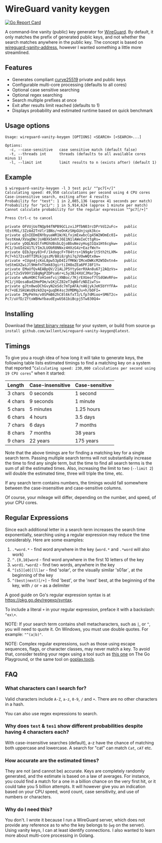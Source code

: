 # WireGuard vanity keygen

[![Go Report Card](https://goreportcard.com/badge/github.com/axllent/wireguard-vanity-keygen)](https://goreportcard.com/report/github.com/axllent/wireguard-vanity-keygen)

A command-line vanity (public) key generator for [WireGuard](https://www.wireguard.com/). By default, it only matches the prefix of generated public keys,
and not whether the search matches anywhere in the public key. The concept is based on
[wireguard-vanity-address](https://github.com/warner/wireguard-vanity-address), however I wanted something a little more streamlined.


## Features

- Generates compliant [curve25519](https://cr.yp.to/ecdh.html) private and public keys
- Configurable multi-core processing (defaults to all cores)
- Optional case sensitive searching
- Optional regex searching
- Search multiple prefixes at once
- Exit after results limit reached (defaults to 1)
- Displays probability and estimated runtime based on quick benchmark


## Usage options

```
Usage: wireguard-vanity-keygen [OPTIONS] <SEARCH> [<SEARCH>...]

Options:
  -c, --case-sensitive   case sensitive match (default false)
  -t, --threads int      threads (defaults to all available cores minus 1)
  -l, --limit int        limit results to n (exists after) (default 1)
```


## Example

```
$ wireguard-vanity-keygen -l 3 test pc1/ "^pc7[+/]"
Calculating speed: 49,950 calculations per second using 4 CPU cores
Case-insensitive search, exiting after 4 results
Probability for "test": 1 in 2,085,136 (approx 41 seconds per match)
Probability for "pc1/": 1 in 5,914,624 (approx 1 minute per match)
Cannot calculate probability for the regular expression "^pc7[/+]"

Press Ctrl-c to cancel

private OFVUjUoTNQp94fNPB9GCLzxiJPTbN03rcDPrVd12uFc=   public tEstMXL/3ZzAd2TnVlr1BNs/+eOnKzSHpGUnjspk3kc=
private gInIEDmENYbyuaWR1W/KLfximExwbcCg45W2WOmEc0I=   public TestKmA/XVagDW/JsHBXk5mhYJ6E1N1lAWeIeCttgRs=
private yDQLNiQlfnMGhUBsbLQjoBbuNezyHug31Qa1Ht6cgkw=   public PC1/3oUId241TLYImJLUObR8NNxz4HXzG4z+EazfWxY=
private QIbJgxy83+F/1kdogcF+T04trs+1N9gAr1t5th2tLXM=   public Pc7+h172sx0TfIMikjgszM/B8i8/ghi7qJVOwWQtx0w=
private +CUqn4jcKoL8pw53pD4IzfMKW/IMceDWKcM2W5Dxtn4=   public teStmGXZwiJl9HmfnTSmk83girtiIH8oZEa6PFJ8F1Y=
private EMaUfQvAEABpQV/21ALJP5YtyGerRXAn8u67j2AQzVs=   public pC1/t2x5V99Y1SBqNgPZDPsa6r+L5y3BJ4XUCJMar3g=
private wNuHOKCfoH1emfvijXNBoc/7KjrEXUeof7tSdGWvRFo=   public PC1/jXQosaBad2HePOm/w1KjCZ82eT3qNbfzNDZiwTs=
private gJtn0woDChGvyN2eSdc7mTpAFA/nA6jykJeK5bYYfFA=   public Pc7+UEJSHiWsQ9zkO2q+guqDK4sc3VMDMgJu+h/bOFI=
private IMyPmYm/v0SPmB62hC8l6kfxT3/Lfp7dMioo+SM6T2c=   public Pc7/uVfD/ZftxWBHwYbaudEywUS61biBcpj5Tw830Q4=
```


## Installing

Download the [latest binary release](https://github.com/axllent/wireguard-vanity-keygen/releases/latest) for your system,
or build from source `go install github.com/axllent/wireguard-vanity-keygen@latest`.


## Timings

To give you a rough idea of how long it will take to generate keys, the following table lists
estimated timings to find a matching key on a system that reported  "`Calculating speed: 230,000 calculations per second using 19 CPU cores`" when it started:

| Length  | Case-insensitive | Case-sensitive |
| :------ | :--------------- | :------------- |
| 3 chars | 0 seconds        | 1 second       |
| 4 chars | 9 seconds        | 1 minute       |
| 5 chars | 5 minutes        | 1.25 hours     |
| 6 chars | 4 hours          | 3.5 days       |
| 7 chars | 6 days           | 7 months       |
| 8 chars | 7 months         | 38 years       |
| 9 chars | 22 years         | 175 years      |

Note that the above timings are for finding a matching key for a single search term.
Passing multiple search terms will not substantially increase the time to find any single term, but the time to find
all search terms is the sum of all the estimated times.
Also, increasing the limit to two (`--limit 2`) will double the estimated time, three will triple the time, etc.

If any search term contains numbers, the timings would fall somewhere between the case-insensitive and case-sensitive columns.

Of course, your mileage will differ, depending on the number, and speed, of your CPU cores.


## Regular Expressions

Since each additional letter in a search term increases the search time exponentially, searching using a regular expression may
reduce the time considerably. Here are some examples:

1. `.*word.*` - find word anywhere in the key (`word.*` and `.*word` will also work)
2. `^.{0,10}word` - find word anywhere in the first 10 letters of the key
3. `word1.*word2` - find two words, anywhere in the key
4. `^[s5][o0][ll]ar` - find 'solar', or the visually similar 's01ar`, at the beginning of the key
5. `^(best|next)[/+]` - find 'best', or the 'next' best, at the beginning of the key, with `/` or `+` as a delimiter

A good guide on Go's regular expression syntax is at https://pkg.go.dev/regexp/syntax.

To include a literal `+` in your regular expression, preface it with a backslash: `^ex\+`.

NOTE: If your search term contains shell metacharacters, such as `|`, or `^`, you will need to quote it.
On Windows, you must use double quotes. For example: `"^(a|b)"`.

NOTE: Complex regular expressions, such as those using escape sequences, flags, or character classes, may never match a key.
To avoid that, consider testing your regex using a tool such as [this one](https://go.dev/play/p/6LJy51Wd08O) on The Go Playground,
 or the same tool on [goplay.tools](https://goplay.tools/snippet/6LJy51Wd08O).


## FAQ

### What characters can I search for?

Valid characters include `A-Z`, `a-z`, `0-9`, `/` and `+`. There are no other characters in a hash.

You can also use regex expressions to search.


### Why does `test` & `tes1` show different probabilities despite having 4 characters each?

With case-insensitive searches (default), a-z have the chance of matching both uppercase and lowercase. A search for "cat" can match `Cat`, `cAT` etc.


### How accurate are the estimated times?

They are not (and cannot be) accurate. Keys are completely randomly generated, and the estimate is based on a law of averages.
For instance, you could find a match for a one in a billion chance on the very first hit, or it could take you 5 billion attempts.
It will however give you an indication based on your CPU speed, word count, case sensitivity, and use of numbers or characters.


### Why do I need this?

You don't. I wrote it because I run a WireGuard server, which does not provide any reference as to who the key belongs to (`wg` on the server).
Using vanity keys, I can at least identify connections. I also wanted to learn more about multi-core processing in Golang.
